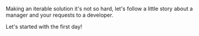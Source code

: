 Making an iterable solution it's not so hard, let's follow a little story about a manager and your requests to a developer.

Let's started with the first day!